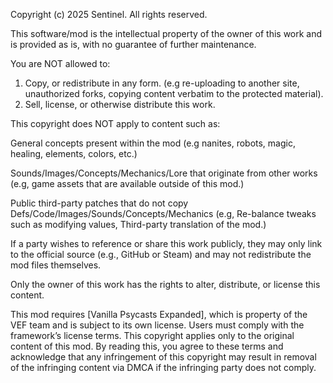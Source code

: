 Copyright (c) 2025 Sentinel. All rights reserved.

This software/mod is the intellectual property of the owner of this work and is provided as is, with no guarantee of further maintenance.

You are NOT allowed to:

1. Copy, or redistribute in any form. (e.g re-uploading to another site, unauthorized forks, copying content verbatim to the protected material).
2. Sell, license, or otherwise distribute this work.

This copyright does NOT apply to content such as:

General concepts present within the mod (e.g nanites, robots, magic, healing, elements, colors, etc.)

Sounds/Images/Concepts/Mechanics/Lore that originate from other works (e.g, game assets that are available outside of this mod.)

Public third-party patches that do not copy Defs/Code/Images/Sounds/Concepts/Mechanics (e.g, Re-balance tweaks such as modifying values, Third-party translation of the mod.)

If a party wishes to reference or share this work publicly, they may only link to the official source (e.g., GitHub or Steam) and may not redistribute the mod files themselves.

Only the owner of this work has the rights to alter, distribute, or license this content.

This mod requires [Vanilla Psycasts Expanded], which is property of the VEF team and is subject to its own license. Users must comply with the framework’s license terms. This copyright applies only to the original content of this mod.
By reading this, you agree to these terms and acknowledge that any infringement of this copyright may result in removal of the infringing content via DMCA if the infringing party does not comply.
